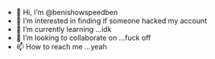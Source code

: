 - 👋 Hi, I’m @benishowspeedben
- 👀 I’m interested in finding if someone hacked my account
- 🌱 I’m currently learning ...idk
- 💞️ I’m looking to collaborate on ...fuck off
- 📫 How to reach me ...yeah

<!---
benishowspeedben/benishowspeedben is a ✨ special ✨ repository because its `README.md` (this file) appears on your GitHub profile.
You can click the Preview link to take a look at your changes.
--->
